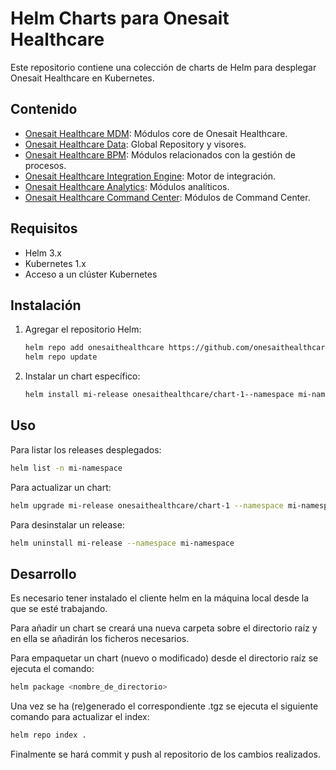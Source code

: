# Helm Charts para Onesait Healthcare

Este repositorio contiene una colección de charts de Helm para desplegar Onesait Healthcare en Kubernetes.

## Contenido

- [Onesait Healthcare MDM](onesaithealthcare-mdm-chart/): Módulos core de Onesait Healthcare.
- [Onesait Healthcare Data](onesaithealthcare-data-chart/): Global Repository y visores.
- [Onesait Healthcare BPM](onesaithealthcare-bpm-chart/): Módulos relacionados con la gestión de procesos.
- [Onesait Healthcare Integration Engine](onesaithealthcare-iengine-chart/): Motor de integración.
- [Onesait Healthcare Analytics](onesaithealthcare-analytics-chart/): Módulos analíticos.
- [Onesait Healthcare Command Center](onesaithealthcare-cmc-chart/): Módulos de Command Center.


## Requisitos

- Helm 3.x
- Kubernetes 1.x
- Acceso a un clúster Kubernetes

## Instalación

1. Agregar el repositorio Helm:
   ```sh
   helm repo add onesaithealthcare https://github.com/onesaithealthcare/onesaithealthcare-charts
   helm repo update
   ```

2. Instalar un chart específico:
   ```sh
   helm install mi-release onesaithealthcare/chart-1--namespace mi-namespace
   ```

## Uso

Para listar los releases desplegados:
```sh
helm list -n mi-namespace
```

Para actualizar un chart:
```sh
helm upgrade mi-release onesaithealthcare/chart-1 --namespace mi-namespace
```

Para desinstalar un release:
```sh
helm uninstall mi-release --namespace mi-namespace
```


## Desarrollo

Es necesario tener instalado el cliente helm en la máquina local desde la que se esté trabajando.

Para añadir un chart se creará una nueva carpeta sobre el directorio raíz y en ella se añadirán los ficheros necesarios.

Para empaquetar un chart (nuevo o modificado) desde el directorio raíz se ejecuta el comando:
```sh
helm package <nombre_de_directorio>
```

Una vez se ha (re)generado el correspondiente .tgz se ejecuta el siguiente comando para actualizar el index:
```sh
helm repo index .
```

Finalmente se hará commit y push al repositorio de los cambios realizados.


